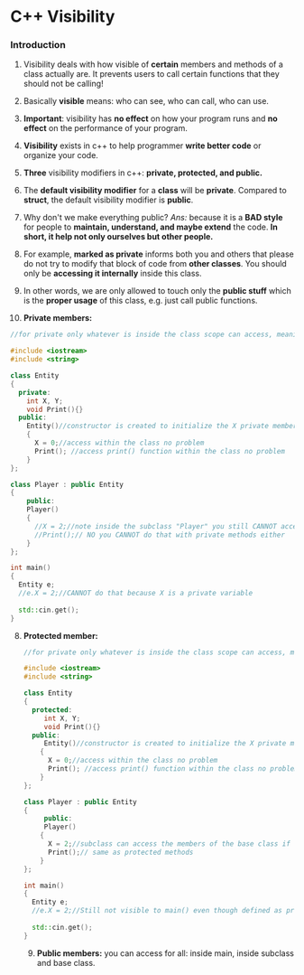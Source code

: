 # C++ Visibility

### Introduction

1. Visibility deals with how visible of **certain** members and methods of a class actually are. It prevents users to call certain functions that they should not be calling!
2. Basically **visible** means: who can see, who can call, who can use.
3. **Important**: visibility has **no effect** on how your program runs and **no effect** on the performance of your program.

4. **Visibility** exists in c++ to help programmer **write better code** or organize your code. 

5. **Three** visibility modifiers in c++: **private, protected, and public.**

6. The **default visibility modifier** for a **class** will be **private**. Compared to **struct**, the default visibility modifier is **public**.
7. Why don't we make everything public? *Ans:* because it is a **BAD style** for people to **maintain, understand, and maybe extend** the code. **In short, it help not only ourselves but other people.** 
8. For example, **marked as private** informs both you and others that please do not try to modify that block of code from **other classes**. You should only be **accessing it internally** inside this class.
9. In other words, we are only allowed to touch only the **public stuff** which is the **proper usage** of this class, e.g. just call public functions.
10. **Private members:**

````c++
//for private only whatever is inside the class scope can access, meaning read and write. Unless declared as a friend.

#include <iostream>
#include <string>

class Entity
{
  private:
  	int X, Y;
  	void Print(){}
  public:
  	Entity()//constructor is created to initialize the X private member variable
    {
      X = 0;//access within the class no problem
      Print(); //access print() function within the class no problem
    }
};

class Player : public Entity
{
 	public:
  	Player()
    {
      //X = 2;//note inside the subclass "Player" you still CANNOT access the private member variable 		     						   //defined in the base class
      //Print();// NO you CANNOT do that with private methods either
    }
};

int main()
{
  Entity e;
  //e.X = 2;//CANNOT do that because X is a private variable
  
  std::cin.get();
}

````



8. **Protected member:**

   `````c++
   //for private only whatever is inside the class scope can access, meaning read and write. Unless declared as a friend.
   
   #include <iostream>
   #include <string>
   
   class Entity
   {
     protected:
     	int X, Y;
     	void Print(){}
     public:
     	Entity()//constructor is created to initialize the X private member variable
       {
         X = 0;//access within the class no problem
         Print(); //access print() function within the class no problem
       }
   };
   
   class Player : public Entity
   {
    	public:
     	Player()
       {
         X = 2;//subclass can access the members of the base class if declared as "protected" 		     			
         Print();// same as protected methods
       }
   };
   
   int main()
   {
     Entity e;
     //e.X = 2;//Still not visible to main() even though defined as protected
     
     std::cin.get();
   }
   
   
   `````

   9. **Public members:** you can access for all: inside main, inside subclass and base class.

